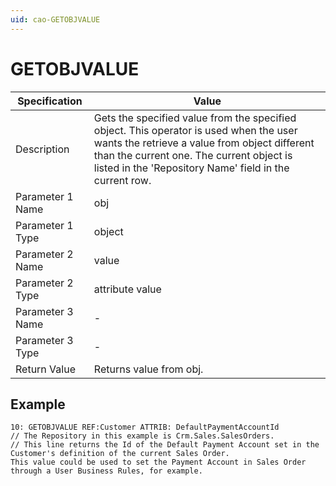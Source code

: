 ```yaml
---
uid: cao-GETOBJVALUE
---
```


# GETOBJVALUE

| Specification         | Value                                                        |
| --------------------- | ------------------------------------------------------------ |
| Description           | Gets the specified value from the specified object. This operator is used when the user wants the retrieve a value from object different than the current one. The current object is listed in the 'Repository Name' field in the current row.          |
| Parameter 1 Name      | obj                                                        |
| Parameter 1 Type      | object                                    |
| Parameter 2 Name      | value                                                            |
| Parameter 2 Type      | attribute value                                                           |
| Parameter 3 Name      | -                                                            |
| Parameter 3 Type      | -                                                            |
| Return Value          | Returns value from obj.                                                       |


## Example

```
10: GETOBJVALUE REF:Customer ATTRIB: DefaultPaymentAccountId
// The Repository in this example is Crm.Sales.SalesOrders.
// This line returns the Id of the Default Payment Account set in the Customer's definition of the current Sales Order.
This value could be used to set the Payment Account in Sales Order through a User Business Rules, for example.
```


